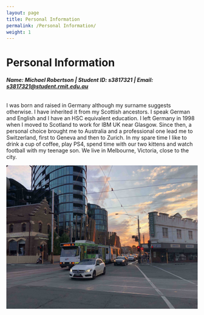 ```yaml
---
layout: page
title: Personal Information
permalink: /Personal Information/
weight: 1
---
```


# **Personal Information**

###### **Name: Michael Robertson | Student ID: s3817321 | Email: s3817321@student.rmit.edu.au**

I was born and raised in Germany although my surname suggests otherwise. I have inherited it from my Scottish ancestors. I speak German and English and I have an HSC equivalent education. I left Germany in 1998 when I moved to Scotland to work for IBM UK near Glasgow. Since then, a personal choice brought me to Australia and a professional one lead me to Switzerland, first to Geneva and then to Zurich. In my spare time I like to drink a cup of coffee, play PS4, spend time with our two kittens and watch football with my teenage son. We live in Melbourne, Victoria, close to the city.


<img src="https://raw.githubusercontent.com/Miromat/miromat.github.io/master/assets/melb.jpg" width="850">
